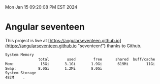 Mon Jan 15 09:20:08 PM EST 2024

# Angular seventeen


This project is live at [https://angularseventeen.github.io](https://angularseventeen.github.io "seventeen!") thanks to Github.

```bash
System Memory
               total        used        free      shared  buff/cache   available
Mem:            15Gi       3.1Gi       1.9Gi       619Mi        11Gi        12Gi
Swap:          8.0Gi       1.2Mi       8.0Gi
System Storage
482M	.
```
